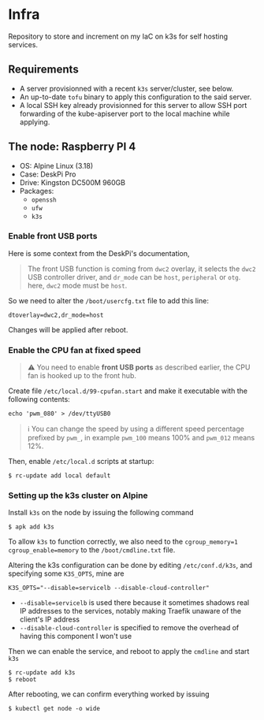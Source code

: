 # Infra

Repository to store and increment on my IaC on k3s for self hosting services.

## Requirements

- A server provisionned with a recent `k3s` server/cluster, see below.
- An up-to-date `tofu` binary to apply this configuration to the said server.
- A local SSH key already provisionned for this server to allow SSH port forwarding of the
kube-apiserver port to the local machine while applying.

## The node: Raspberry PI 4

- OS: Alpine Linux (3.18)
- Case: DeskPi Pro
- Drive: Kingston DC500M 960GB
- Packages:
    - `openssh`
    - `ufw`
    - `k3s`

### Enable front USB ports

Here is some context from the DeskPi's documentation,
> The front USB function is coming from `dwc2` overlay, it selects the `dwc2` USB controller driver, and `dr_mode` can be `host`, `peripheral` or `otg`. here, `dwc2` mode must be `host`.

So we need to alter the `/boot/usercfg.txt` file to add this line:
```
dtoverlay=dwc2,dr_mode=host
```

Changes will be applied after reboot.

### Enable the CPU fan at fixed speed

> ⚠️ You need to enable **front USB ports** as described earlier, the CPU fan is hooked up to the front hub.

Create file `/etc/local.d/99-cpufan.start` and make it executable with the following contents:
```
echo 'pwm_080' > /dev/ttyUSB0
```

> ℹ️ You can change the speed by using a different speed percentage prefixed by `pwm_`, in example `pwm_100` means 100% and `pwm_012` means 12%.

Then, enable `/etc/local.d` scripts at startup:
```
$ rc-update add local default
```

### Setting up the k3s cluster on Alpine

Install `k3s` on the node by issuing the following command
```
$ apk add k3s
```

To allow `k3s` to function correctly, we also need to the `cgroup_memory=1 cgroup_enable=memory` to the `/boot/cmdline.txt` file.

Altering the k3s configuration can be done by editing `/etc/conf.d/k3s`, and specifying some `K3S_OPTS`, mine are
```
K3S_OPTS="--disable=servicelb --disable-cloud-controller"
```
- `--disable=servicelb` is used there because it sometimes shadows real IP addresses to the services,
notably making Traefik unaware of the client's IP address
- `--disable-cloud-controller` is specified to remove the overhead of having this component I won't use

Then we can enable the service, and reboot to apply the `cmdline` and start `k3s`
```
$ rc-update add k3s
$ reboot
```

After rebooting, we can confirm everything worked by issuing
```
$ kubectl get node -o wide
```
